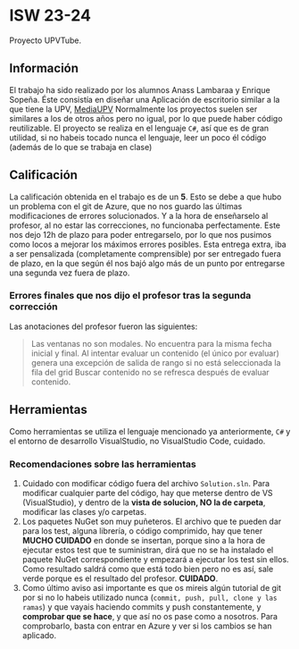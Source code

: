 # ISW 23-24

Proyecto UPVTube.


## Información

El trabajo ha sido realizado por los alumnos Anass Lambaraa y Enrique Sopeña. 
Éste consistía en diseñar una Aplicación de escritorio similar a la que tiene la UPV, [MediaUPV](https://media.upv.es)
Normalmente los proyectos suelen ser similares a los de otros años pero no igual, por lo que puede haber código reutilizable. 
El proyecto se realiza en el lenguaje `C#`, así que es de gran utilidad, si no habeis tocado nunca el lenguaje, leer un poco él código (además de lo que se trabaja en clase)


## Calificación 

La calificación obtenida en el trabajo es de un **5**. Esto se debe a que hubo un problema con el git de Azure, que no nos guardo las últimas modificaciones de errores solucionados. Y a la hora de enseñarselo al profesor, al no estar las correcciones, no funcionaba perfectamente. 
Este nos dejo 12h de plazo para poder entregarselo, por lo que nos pusimos como locos a mejorar los máximos errores posibles. 
Esta entrega extra, iba a ser pensalizada (completamente comprensible) por ser entregado fuera de plazo, en la que según él nos bajó algo más de un punto por entregarse una segunda vez fuera de plazo.
### Errores finales que nos dijo el profesor tras la segunda corrección
Las anotaciones del profesor fueron las siguientes:
> Las ventanas  no son modales. 
> No encuentra para la misma fecha inicial y final.
> Al intentar evaluar un contenido (el único por evaluar) genera una excepción de salida de rango si no está seleccionada la fila del grid
> Buscar contenido no se refresca después de evaluar contenido.



## Herramientas

Como herramientas se utiliza el lenguaje mencionado ya anteriormente, `C#` y el entorno de desarrollo VisualStudio, no VisualStudio Code, cuidado.





### Recomendaciones sobre las herramientas
1. Cuidado con modificar código fuera del archivo `Solution.sln`. Para modificar cualquier parte del código, hay que meterse dentro de VS (VisualStudio), y dentro de la **vista de solucion, NO la de carpeta**, modificar las clases y/o carpetas. 
2. Los paquetes NuGet son muy puñeteros. El archivo que te pueden dar para los test, alguna librería, o código comprimido, hay que tener **MUCHO CUIDADO** en donde se insertan, porque sino a la hora de ejecutar estos test que te suministran, dirá que no se ha instalado el paquete NuGet correspondiente y empezará a ejecutar los test sin ellos. Como resultado saldrá como que está todo bien pero no es así, sale verde porque es el resultado del profesor. **CUIDADO**.
3. Como último aviso asi importante es que os mireis algún tutorial de git por si no lo habeis utilizado nunca (`commit, push, pull, clone y las ramas`) y que vayais haciendo commits y push constantemente, y **comprobar que se hace**, y que así no os pase como a nosotros. Para comprobarlo, basta con entrar en Azure y ver si los cambios se han aplicado. 